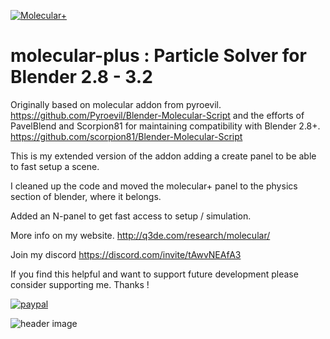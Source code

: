 [![Molecular+](https://github.com/u3dreal/molecular-plus/actions/workflows/main.yml/badge.svg)](https://github.com/u3dreal/molecular-plus/actions/workflows/main.yml)
# molecular-plus : Particle Solver for Blender 2.8 - 3.2

Originally based on molecular addon from pyroevil. https://github.com/Pyroevil/Blender-Molecular-Script
and the efforts of PavelBlend and Scorpion81 for maintaining compatibility with Blender 2.8+. https://github.com/scorpion81/Blender-Molecular-Script



This is my extended version of the addon adding a create panel to be able to fast setup a scene.

I cleaned up the code and moved the molecular+ panel to the physics section of blender, where it belongs.

Added an N-panel to get fast access to setup / simulation.

More info on my website. http://q3de.com/research/molecular/

Join my discord https://discord.com/invite/tAwvNEAfA3

If you find this helpful and want to support future development please consider supporting me. Thanks !

[![paypal](https://www.paypalobjects.com/en_US/DK/i/btn/btn_donateCC_LG.gif)](https://www.paypal.com/cgi-bin/webscr?cmd=_s-xclick&hosted_button_id=J7W7MNCKVBYAA)

![header image](https://github.com/u3dreal/molecular-plus/blob/main/doc/molecular-plus.png)






